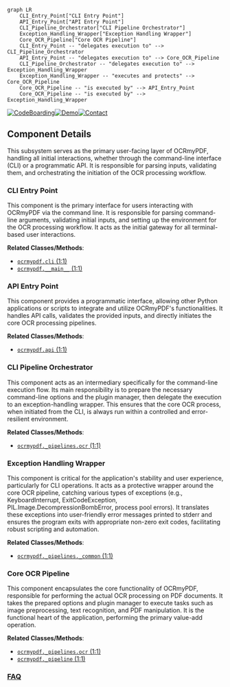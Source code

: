 ```mermaid
graph LR
    CLI_Entry_Point["CLI Entry Point"]
    API_Entry_Point["API Entry Point"]
    CLI_Pipeline_Orchestrator["CLI Pipeline Orchestrator"]
    Exception_Handling_Wrapper["Exception Handling Wrapper"]
    Core_OCR_Pipeline["Core OCR Pipeline"]
    CLI_Entry_Point -- "delegates execution to" --> CLI_Pipeline_Orchestrator
    API_Entry_Point -- "delegates execution to" --> Core_OCR_Pipeline
    CLI_Pipeline_Orchestrator -- "delegates execution to" --> Exception_Handling_Wrapper
    Exception_Handling_Wrapper -- "executes and protects" --> Core_OCR_Pipeline
    Core_OCR_Pipeline -- "is executed by" --> API_Entry_Point
    Core_OCR_Pipeline -- "is executed by" --> Exception_Handling_Wrapper
```
[![CodeBoarding](https://img.shields.io/badge/Generated%20by-CodeBoarding-9cf?style=flat-square)](https://github.com/CodeBoarding/CodeBoarding)[![Demo](https://img.shields.io/badge/Try%20our-Demo-blue?style=flat-square)](https://www.codeboarding.org/demo)[![Contact](https://img.shields.io/badge/Contact%20us%20-%20contact@codeboarding.org-lightgrey?style=flat-square)](mailto:contact@codeboarding.org)

## Component Details

This subsystem serves as the primary user-facing layer of OCRmyPDF, handling all initial interactions, whether through the command-line interface (CLI) or a programmatic API. It is responsible for parsing inputs, validating them, and orchestrating the initiation of the OCR processing workflow.

### CLI Entry Point
This component is the primary interface for users interacting with OCRmyPDF via the command line. It is responsible for parsing command-line arguments, validating initial inputs, and setting up the environment for the OCR processing workflow. It acts as the initial gateway for all terminal-based user interactions.


**Related Classes/Methods**:

- <a href="https://github.com/ocrmypdf/OCRmyPDF/blob/master/src/ocrmypdf/cli.py#L1-L1" target="_blank" rel="noopener noreferrer">`ocrmypdf.cli` (1:1)</a>
- <a href="https://github.com/ocrmypdf/OCRmyPDF/blob/master/src/ocrmypdf/__main__.py#L1-L1" target="_blank" rel="noopener noreferrer">`ocrmypdf.__main__` (1:1)</a>


### API Entry Point
This component provides a programmatic interface, allowing other Python applications or scripts to integrate and utilize OCRmyPDF's functionalities. It handles API calls, validates the provided inputs, and directly initiates the core OCR processing pipelines.


**Related Classes/Methods**:

- <a href="https://github.com/ocrmypdf/OCRmyPDF/blob/master/src/ocrmypdf/api.py#L1-L1" target="_blank" rel="noopener noreferrer">`ocrmypdf.api` (1:1)</a>


### CLI Pipeline Orchestrator
This component acts as an intermediary specifically for the command-line execution flow. Its main responsibility is to prepare the necessary command-line options and the plugin manager, then delegate the execution to an exception-handling wrapper. This ensures that the core OCR process, when initiated from the CLI, is always run within a controlled and error-resilient environment.


**Related Classes/Methods**:

- <a href="https://github.com/ocrmypdf/OCRmyPDF/blob/master/src/ocrmypdf/_pipelines/ocr.py#L1-L1" target="_blank" rel="noopener noreferrer">`ocrmypdf._pipelines.ocr` (1:1)</a>


### Exception Handling Wrapper
This component is critical for the application's stability and user experience, particularly for CLI operations. It acts as a protective wrapper around the core OCR pipeline, catching various types of exceptions (e.g., KeyboardInterrupt, ExitCodeException, PIL.Image.DecompressionBombError, process pool errors). It translates these exceptions into user-friendly error messages printed to stderr and ensures the program exits with appropriate non-zero exit codes, facilitating robust scripting and automation.


**Related Classes/Methods**:

- <a href="https://github.com/ocrmypdf/OCRmyPDF/blob/master/src/ocrmypdf/_pipelines/_common.py#L1-L1" target="_blank" rel="noopener noreferrer">`ocrmypdf._pipelines._common` (1:1)</a>


### Core OCR Pipeline
This component encapsulates the core functionality of OCRmyPDF, responsible for performing the actual OCR processing on PDF documents. It takes the prepared options and plugin manager to execute tasks such as image preprocessing, text recognition, and PDF manipulation. It is the functional heart of the application, performing the primary value-add operation.


**Related Classes/Methods**:

- <a href="https://github.com/ocrmypdf/OCRmyPDF/blob/master/src/ocrmypdf/_pipelines/ocr.py#L1-L1" target="_blank" rel="noopener noreferrer">`ocrmypdf._pipelines.ocr` (1:1)</a>
- <a href="https://github.com/ocrmypdf/OCRmyPDF/blob/master/src/ocrmypdf/_pipeline.py#L1-L1" target="_blank" rel="noopener noreferrer">`ocrmypdf._pipeline` (1:1)</a>




### [FAQ](https://github.com/CodeBoarding/GeneratedOnBoardings/tree/main?tab=readme-ov-file#faq)